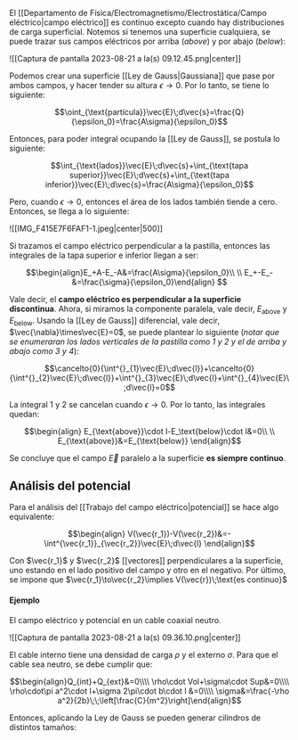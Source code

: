 
El [[Departamento de Física/Electromagnetismo/Electrostática/Campo eléctrico|campo eléctrico]] es continuo excepto cuando hay distribuciones de carga superficial. Notemos si tenemos una superficie cualquiera, se puede trazar sus campos eléctricos por arriba (*above*) y por abajo (*below*):

![[Captura de pantalla 2023-08-21 a la(s) 09.12.45.png|center]]


Podemos crear una superficie [[Ley de Gauss|Gaussiana]] que pase por ambos campos, y hacer tender su altura $\epsilon\to0$. Por lo tanto, se tiene lo siguiente: 

$$\oint_{\text{partícula}}\vec{E}\;d\vec{s}=\frac{Q}{\epsilon_0}=\frac{A\sigma}{\epsilon_0}$$

Entonces, para poder integral ocupando la [[Ley de Gauss]], se postula lo siguiente: 

$$\int_{\text{lados}}\vec{E}\;d\vec{s}+\int_{\text{tapa superior}}\vec{E}\;d\vec{s}+\int_{\text{tapa inferior}}\vec{E}\;d\vec{s}=\frac{A\sigma}{\epsilon_0}$$

Pero, cuando $\epsilon\to0$, entonces el área de los lados también tiende a cero. Entonces, se llega a lo siguiente:

![[IMG_F415E7F6FAF1-1.jpeg|center|500]]

Si trazamos el campo eléctrico perpendicular a la pastilla, entonces las integrales de la tapa superior e inferior llegan a ser: 

$$\begin{align}E_+A-E_-A&=\frac{A\sigma}{\epsilon_0}\\ \\ 
E_+-E_-&=\frac{\sigma}{\epsilon_0}\end{align}
$$

Vale decir, el **campo eléctrico es perpendicular a la superficie discontinua**. Ahora, si miramos la componente paralela, vale decir, $E_{\text{above}}$ y $E_{\text{below}}$. Usando la [[Ley de Gauss]] diferencial, vale decir, $\vec{\nabla}\times\vec{E}=0$, se puede plantear lo siguiente (*notar que se enumeraran los lados verticales de la pastilla como $1$ y $2$ y el de arriba y abajo como $3$ y $4$*): 

$$\cancelto{0}{\int^{}_{1}\vec{E}\;d\vec{l}}+\cancelto{0}{\int^{}_{2}\vec{E}\;d\vec{l}}+\int^{}_{3}\vec{E}\;d\vec{l}+\int^{}_{4}\vec{E}\;d\vec{l}=0$$

La integral $1$ y $2$ se cancelan cuando $\epsilon\to0$. Por lo tanto, las integrales quedan: 

$$\begin{align}
E_{\text{above}}\cdot l-E_\text{below}\cdot l&=0\\  \\
E_{\text{above}}&=E_{\text{below}}
\end{align}$$

Se concluye que el campo $\vec{E}$ paralelo a la superficie **es siempre continuo**. 

## Análisis del potencial 

Para el análisis del [[Trabajo del campo eléctrico|potencial]] se hace algo equivalente: 

$$\begin{align}
V(\vec{r_1})-V(\vec{r_2})&=-\int^{\vec{r_1}}_{\vec{r_2}}\vec{E}\;d\vec{l}
\end{align}$$

Con $\vec{r_1}$ y $\vec{r_2}$ [[vectores]] perpendiculares a la superficie, uno estando en el lado positivo del campo y otro en el negativo. Por último, se impone que $\vec{r_1}\to\vec{r_2}\implies V(\vec{r})\;\text{es continuo}$ 

#### Ejemplo 

El campo eléctrico y potencial en un cable coaxial neutro. 


![[Captura de pantalla 2023-08-21 a la(s) 09.36.10.png|center]]


El cable interno tiene una densidad de carga $\rho$ y el externo $\sigma$. Para que el cable sea neutro, se debe cumplir que: 

$$\begin{align}Q_{int}+Q_{ext}&=0\\\\ 
\rho\cdot Vol+\sigma\cdot Sup&=0\\\\ 
\rho\cdot\pi a^2\cdot l+\sigma 2\pi\cdot b\cdot l &=0\\\\
\sigma&=\frac{-\rho a^2}{2b}\;\;\left[\frac{C}{m^2}\right]\end{align}$$


Entonces, aplicando la Ley de Gauss se pueden generar cilíndros de distintos tamaños: 